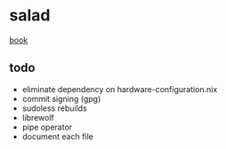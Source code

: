 # salad

[book](https://salad.newty.dev/)

## todo

- eliminate dependency on hardware-configuration.nix
- commit signing (gpg)
- sudoless rebuilds
- librewolf
- pipe operator
- document each file